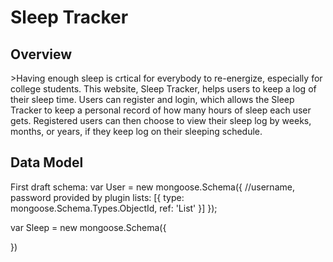 <h1> Sleep Tracker</h1>

<h2>Overview</h2>
>Having enough sleep is crtical for everybody to re-energize, especially for college students. This website, Sleep Tracker, helps users to keep a log of their sleep time. Users can register and login, which allows the Sleep Tracker to keep a personal record of how many hours of sleep each user gets. Registered users can then choose to view their sleep log by weeks, months, or years, if they keep log on their sleeping schedule. 

<h2>Data Model</h2>
First draft schema:
  var User = new mongoose.Schema({
    //username, password provided by plugin
    lists:  [{ type: mongoose.Schema.Types.ObjectId, ref: 'List' }]
  });
  
  var Sleep = new mongoose.Schema({
    
  })

